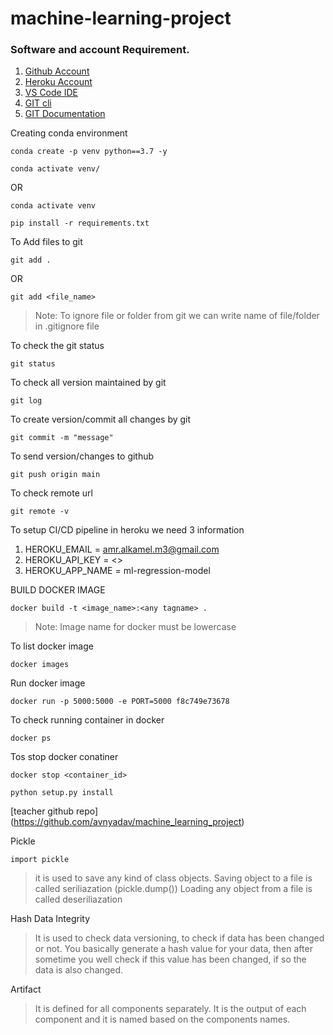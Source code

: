 # machine-learning-project

### Software and account Requirement.

1. [Github Account](https://github.com)
2. [Heroku Account](https://dashboard.heroku.com/login)
3. [VS Code IDE](https://code.visualstudio.com/download)
4. [GIT cli](https://git-scm.com/downloads)
5. [GIT Documentation](https://git-scm.com/docs/gittutorial)


Creating conda environment
```
conda create -p venv python==3.7 -y
```
```
conda activate venv/
```
OR 
```
conda activate venv
```

```
pip install -r requirements.txt
```

To Add files to git
```
git add .
```

OR
```
git add <file_name>
```

> Note: To ignore file or folder from git we can write name of file/folder in .gitignore file

To check the git status 
```
git status
```
To check all version maintained by git
```
git log
```

To create version/commit all changes by git
```
git commit -m "message"
```

To send version/changes to github
```
git push origin main
```

To check remote url 
```
git remote -v
```

To setup CI/CD pipeline in heroku we need 3 information
1. HEROKU_EMAIL = amr.alkamel.m3@gmail.com
2. HEROKU_API_KEY = <>
3. HEROKU_APP_NAME = ml-regression-model

BUILD DOCKER IMAGE
```
docker build -t <image_name>:<any tagname> .
```
> Note: Image name for docker must be lowercase


To list docker image
```
docker images
```

Run docker image
```
docker run -p 5000:5000 -e PORT=5000 f8c749e73678
```

To check running container in docker
```
docker ps
```

Tos stop docker conatiner
```
docker stop <container_id>
```



```
python setup.py install
```

[teacher github repo] (https://github.com/avnyadav/machine_learning_project)


Pickle
```
import pickle
```
>it is used to save any kind of class objects. 
>Saving object to a file is called seriliazation (pickle.dump())
>Loading any object from a file is called deseriliazation


Hash Data Integrity

> It is used to check data versioning, to check if data has been changed or not. 
>You basically generate a hash value for your data, then after sometime you well check if this value has been changed, if so the data is also changed.


Artifact

> It is defined for all components separately.
> It is the output of each component and it is named based on the components names.

